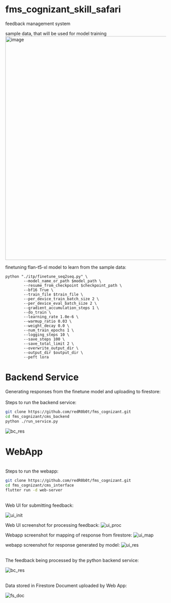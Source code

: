 # fms_cognizant_skill_safari
feedback management system


sample data, that will be used for model training
<img width="700"  alt="image" src="https://github.com/redR0b0t/fms_cognizant/assets/143605527/9a7d9330-299c-4226-863e-3af32d834cc4">


finetuning flan-t5-xl model to learn from the sample data:
```python3
python "./itp/finetune_seq2seq.py" \
        --model_name_or_path $model_path \
        --resume_from_checkpoint $checkpoint_path \
        --bf16 True \
        --train_file $train_file \
        --per_device_train_batch_size 2 \
        --per_device_eval_batch_size 2 \
        --gradient_accumulation_steps 1 \
        --do_train \
        --learning_rate 1.0e-6 \
        --warmup_ratio 0.03 \
        --weight_decay 0.0 \
        --num_train_epochs 1 \
        --logging_steps 10 \
        --save_steps 100 \
        --save_total_limit 2 \
        --overwrite_output_dir \
        --output_dir $output_dir \
        --peft lora
```

# Backend Service
Generating responses from the finetune model and uploading to firestore:  <br>
<br>
Steps to run the backend service:<br>

```bash
git clone https://github.com/redR0b0t/fms_cognizant.git
cd fms_cognizant/cms_backend
python ./run_service.py
```
![bc_res](https://github.com/redR0b0t/fms_cognizant/assets/143605527/9530e167-a86b-4cd5-88ea-675740985c2a)



# WebApp
<br>
Steps to run the webapp:<br>

```bash
git clone https://github.com/redR0b0t/fms_cognizant.git
cd fms_cognizant/cms_interface
flutter run -d web-server
```


<br>
Web UI for submitting feedback:  <br> 

![ui_init](https://github.com/redR0b0t/fms_cognizant/assets/143605527/e06212b0-ff03-4165-a70c-9f9add61bcf2)

Web UI screenshot for processing feedback:
![ui_proc](https://github.com/redR0b0t/fms_cognizant/assets/143605527/fe8b8f28-b085-4ec6-87e3-6bf8390d4f00)

Webapp screenshot for mapping of response from firestore:
![ui_map](https://github.com/redR0b0t/fms_cognizant/assets/143605527/2549fe94-fe12-44e1-9ab9-96eef5c443b0)

webapp screenshot for response generated by model:
![ui_res](https://github.com/redR0b0t/fms_cognizant/assets/143605527/2a270bf7-8184-4502-9654-e014cdcc12f9)


<br>
The feedback being processed by the python backend service:  <br>

![bc_res](https://github.com/redR0b0t/fms_cognizant/assets/143605527/8e616b17-1aa1-48f1-bcaf-dc6ffcc33b23)




<br>
Data stored in Firestore Document uploaded by Web App:<br>

![fs_doc](https://github.com/redR0b0t/fms_cognizant/assets/143605527/f9aae577-8051-415a-9796-b3fa72eebe8a)



